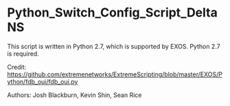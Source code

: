 # Python_Switch_Config_Script_DeltaNS
This script is written in Python 2.7, which is supported by EXOS.
Python 2.7 is required.

Credit: https://github.com/extremenetworks/ExtremeScripting/blob/master/EXOS/Python/fdb_oui/fdb_oui.py

Authors: Josh Blackburn, Kevin Shin, Sean Rice
